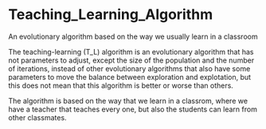 # Teaching_Learning_Algorithm
An evolutionary algorithm based on the way we usually learn in a classroom

The teaching-learning (T_L) algorithm is an evolutionary algorithm that has not parameters to adjust, except the 
size of the population and the number of iterations, instead of other evolutionary algorithms that also have
some parameters to move the balance between exploration and explotation, but this does not mean that this 
algorithm is better or worse than others.

The algorithm is based on the way that we learn in a classrom, where we have a teacher that teaches every one,
but also the students can learn from other classmates.
